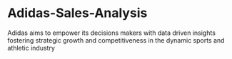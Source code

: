 # Adidas-Sales-Analysis
Adidas aims to empower its decisions makers with data driven insights fostering strategic growth and competitiveness in the dynamic sports and athletic industry
